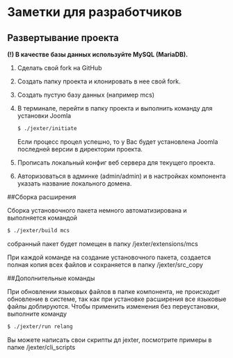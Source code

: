 # Заметки для разработчиков

## Развертывание проекта

**(!) В качестве базы данных используйте MySQL (MariaDB).**

1. Сделать свой fork на GitHub
2. Создать папку проекта и клонировать в нее свой fork.
3. Создать пустую базу данных (например mcs)
4. В терминале, перейти в папку проекта и выполнить команду для установки Joomla
    
    ```bash
    $ ./jexter/initiate
    ```
    
    Если процесс процел успешно, то у Вас будет установлена Joomla последней версии в директории проекта.
    
5. Прописать локальный конфиг веб сервера для текущего проекта.
6. Авторизоваться в админке (admin/admin) и в настройках компонента указать название локального домена.

##Сборка расширения

Сборка установочного пакета немного автоматизирована и выполняется командой

```bash
$ ./jexter/build mcs
```

собранный пакет будет помещен в папку /jexter/extensions/mcs

При каждой команде на создание установочного пакета, создается полная копия всех файлов и сохраняется в папку /jexter/src_copy

##Дополнительные команды

При обновлении языковых файлов в папке компонента, не происходит обновление в системе, так как при установке расширения все языковые файлы доблируются.
Чтобы применить изменения без переустановки, выполните команду

```bash
$ ./jexter/run relang
```

Вы можете написать свои скрипты дл jexter, посмотрите примеры в папке /jexter/cli_scripts
